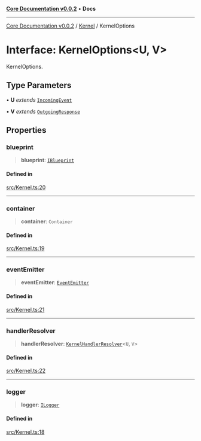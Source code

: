 [**Core Documentation v0.0.2**](../../README.md) • **Docs**

***

[Core Documentation v0.0.2](../../modules.md) / [Kernel](../README.md) / KernelOptions

# Interface: KernelOptions\<U, V\>

KernelOptions.

## Type Parameters

• **U** *extends* [`IncomingEvent`](../../events/IncomingEvent/classes/IncomingEvent.md)

• **V** *extends* [`OutgoingResponse`](../../events/OutgoingResponse/classes/OutgoingResponse.md)

## Properties

### blueprint

> **blueprint**: [`IBlueprint`](../../definitions/type-aliases/IBlueprint.md)

#### Defined in

[src/Kernel.ts:20](https://github.com/stonemjs/core/blob/aa2a76ee3b0b5f73fa20c9cec0decb9263cddbc2/src/Kernel.ts#L20)

***

### container

> **container**: `Container`

#### Defined in

[src/Kernel.ts:19](https://github.com/stonemjs/core/blob/aa2a76ee3b0b5f73fa20c9cec0decb9263cddbc2/src/Kernel.ts#L19)

***

### eventEmitter

> **eventEmitter**: [`EventEmitter`](../../events/EventEmitter/classes/EventEmitter.md)

#### Defined in

[src/Kernel.ts:21](https://github.com/stonemjs/core/blob/aa2a76ee3b0b5f73fa20c9cec0decb9263cddbc2/src/Kernel.ts#L21)

***

### handlerResolver

> **handlerResolver**: [`KernelHandlerResolver`](../../definitions/type-aliases/KernelHandlerResolver.md)\<`U`, `V`\>

#### Defined in

[src/Kernel.ts:22](https://github.com/stonemjs/core/blob/aa2a76ee3b0b5f73fa20c9cec0decb9263cddbc2/src/Kernel.ts#L22)

***

### logger

> **logger**: [`ILogger`](../../definitions/interfaces/ILogger.md)

#### Defined in

[src/Kernel.ts:18](https://github.com/stonemjs/core/blob/aa2a76ee3b0b5f73fa20c9cec0decb9263cddbc2/src/Kernel.ts#L18)
